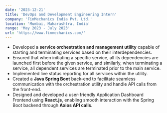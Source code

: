 ```yaml
---
date: '2023-12-21'
title: 'DevOps and Development Engineering Intern'
company: 'FinMechanics India Pvt. Ltd.'
location: 'Mumbai, Maharashtra, India'
range: 'May 2023 - July 2023'
url: 'https://www.finmechanics.com/'
---
```


- Developed a **service orchestration and management utility** capable of starting and terminating services based on their interdependencies.
- Ensured that when initiating a specific service, all its dependencies are launched first before the given service, and similarly, when terminating a service, all dependent services are terminated prior to the main service.
- Implemented live status reporting for all services within the utility.
- Created a **Java Spring Boot** back-end to facilitate seamless communication with the orchestration utility and handle API calls from the front-end.
- Designed and developed a user-friendly Application Dashboard Frontend using **React.js**, enabling smooth interaction with the Spring Boot backend through **Axios API calls**.
